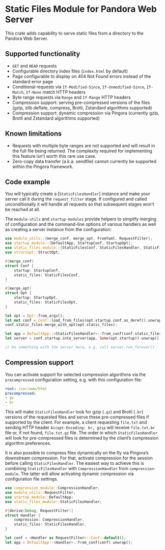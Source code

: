 # Static Files Module for Pandora Web Server

This crate adds capability to serve static files from a directory to the Pandora Web Server.

## Supported functionality

* `GET` and `HEAD` requests
* Configurable directory index files (`index.html` by default)
* Page configurable to display on 404 Not Found errors instead of the standard error page
* Conditional requests via `If-Modified-Since`, `If-Unmodified-Since`, `If-Match`, `If-None`
  match HTTP headers
* Byte range requests via `Range` and `If-Range` HTTP headers
* Compression support: serving pre-compressed versions of the files (gzip, zlib deflate,
  compress, Brotli, Zstandard algorithms supported)
* Compression support: dynamic compression via Pingora (currently gzip, Brotli and Zstandard
  algorithms supported)

## Known limitations

* Requests with multiple byte ranges are not supported and will result in the full file being
  returned. The complexity required for implementing this feature isn’t worth this rare use case.
* Zero-copy data transfer (a.k.a. sendfile) cannot currently be supported within the Pingora
  framework.

## Code example

You will typically create a [`StaticFilesHandler`] instance and make your server call it during
the `request_filter` stage. If configured and called unconditionally it will handle all requests
so that subsequent stages won’t be reached at all.

The `module-utils` and `startup-modules` provide helpers to simplify merging of configuration
and the command-line options of various handlers as well as creating a server instance from the
configuration:

```rust
use module_utils::{merge_conf, merge_opt, FromYaml, RequestFilter};
use startup_module::{DefaultApp, StartupConf, StartupOpt};
use static_files_module::{StaticFilesConf, StaticFilesHandler, StaticFilesOpt};
use structopt::StructOpt;

#[merge_conf]
struct Conf {
    startup: StartupConf,
    static_files: StaticFilesConf,
}

#[merge_opt]
struct Opt {
    startup: StartupOpt,
    static_files: StaticFilesOpt,
}

let opt = Opt::from_args();
let mut conf = Conf::load_from_files(opt.startup.conf.as_deref().unwrap_or(&[])).unwrap();
conf.static_files.merge_with_opt(opt.static_files);

let app = DefaultApp::<StaticFilesHandler>::from_conf(conf.static_files).unwrap();
let server = conf.startup.into_server(app, Some(opt.startup)).unwrap();

// Do something with the server here, e.g. call server.run_forever()
```

## Compression support

You can activate support for selected compression algorithms via the `precompressed`
configuration setting, e.g. with this configuration file:

```yaml
root: /var/www/html
precompressed:
- gz
- br
```

This will make `StaticFilesHandler` look for gzip (`.gz`) and Brotli (`.br`) versions of the
requested files and serve these pre-compressed files if supported by the client. For example,
a client requesting `file.txt` and sending HTTP header `Accept-Encoding: br, gzip` will receive
`file.txt.br` file or, if not found, `file.txt.gz` file. The order in which
`StaticFilesHandler` will look for pre-compressed files is determined by the client’s
compression algorithm preferences.

It is also possible to compress files dynamically on the fly via Pingora’s downstream
compression. For that, activate compression for the session before calling
`StaticFilesHandler`. The easiest way to achieve this is combining `StaticFilesHandler` with
`CompressionHandler` from `compression-module`. The latter will allow activating dynamic
compression via configuration file settings.

```rust
use compression_module::CompressionHandler;
use module_utils::RequestFilter;
use startup_module::DefaultApp;
use static_files_module::StaticFilesHandler;

#[derive(Debug, RequestFilter)]
struct Handler {
    compression: CompressionHandler,
    static_files: StaticFilesHandler,
}

let conf = <Handler as RequestFilter>::Conf::default();
let app = DefaultApp::<Handler>::from_conf(conf).unwrap();
```
